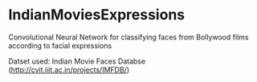 # IndianMoviesExpressions
Convolutional Neural Network for classifying faces from Bollywood films according to facial expressions

Datset used: Indian Movie Faces Databse (http://cvit.iiit.ac.in/projects/IMFDB/)
